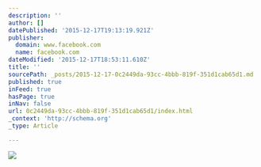 ```yaml
---
description: ''
author: []
datePublished: '2015-12-17T19:13:19.921Z'
publisher:
  domain: www.facebook.com
  name: facebook.com
dateModified: '2015-12-17T18:53:11.610Z'
title: ''
sourcePath: _posts/2015-12-17-0c2449da-93cc-4bbb-819f-351d1cab65d1.md
published: true
inFeed: true
hasPage: true
inNav: false
url: 0c2449da-93cc-4bbb-819f-351d1cab65d1/index.html
_context: 'http://schema.org'
_type: Article

---
```

![](https://scontent.fsnc1-1.fna.fbcdn.net/hphotos-xlp1/t31.0-8/12363010_1010274019014456_6762435093426362353_o.jpg)